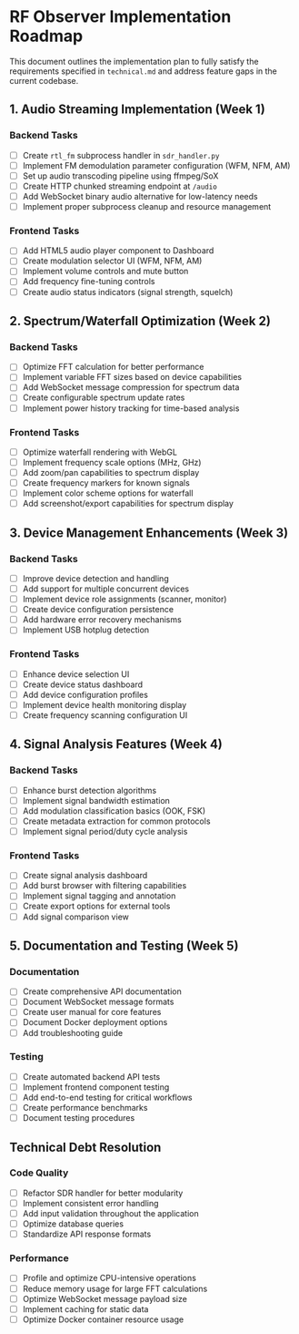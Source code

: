 # RF Observer Implementation Roadmap

This document outlines the implementation plan to fully satisfy the requirements specified in `technical.md` and address feature gaps in the current codebase.

## 1. Audio Streaming Implementation (Week 1)

### Backend Tasks
- [ ] Create `rtl_fm` subprocess handler in `sdr_handler.py` 
- [ ] Implement FM demodulation parameter configuration (WFM, NFM, AM)
- [ ] Set up audio transcoding pipeline using ffmpeg/SoX
- [ ] Create HTTP chunked streaming endpoint at `/audio`
- [ ] Add WebSocket binary audio alternative for low-latency needs
- [ ] Implement proper subprocess cleanup and resource management

### Frontend Tasks
- [ ] Add HTML5 audio player component to Dashboard
- [ ] Create modulation selector UI (WFM, NFM, AM)
- [ ] Implement volume controls and mute button
- [ ] Add frequency fine-tuning controls
- [ ] Create audio status indicators (signal strength, squelch)

## 2. Spectrum/Waterfall Optimization (Week 2)

### Backend Tasks
- [ ] Optimize FFT calculation for better performance
- [ ] Implement variable FFT sizes based on device capabilities
- [ ] Add WebSocket message compression for spectrum data
- [ ] Create configurable spectrum update rates
- [ ] Implement power history tracking for time-based analysis

### Frontend Tasks
- [ ] Optimize waterfall rendering with WebGL
- [ ] Implement frequency scale options (MHz, GHz)
- [ ] Add zoom/pan capabilities to spectrum display
- [ ] Create frequency markers for known signals
- [ ] Implement color scheme options for waterfall
- [ ] Add screenshot/export capabilities for spectrum display

## 3. Device Management Enhancements (Week 3)

### Backend Tasks
- [ ] Improve device detection and handling
- [ ] Add support for multiple concurrent devices
- [ ] Implement device role assignments (scanner, monitor)
- [ ] Create device configuration persistence
- [ ] Add hardware error recovery mechanisms
- [ ] Implement USB hotplug detection

### Frontend Tasks
- [ ] Enhance device selection UI
- [ ] Create device status dashboard
- [ ] Add device configuration profiles
- [ ] Implement device health monitoring display
- [ ] Create frequency scanning configuration UI

## 4. Signal Analysis Features (Week 4)

### Backend Tasks
- [ ] Enhance burst detection algorithms
- [ ] Implement signal bandwidth estimation
- [ ] Add modulation classification basics (OOK, FSK)
- [ ] Create metadata extraction for common protocols
- [ ] Implement signal period/duty cycle analysis

### Frontend Tasks
- [ ] Create signal analysis dashboard
- [ ] Add burst browser with filtering capabilities
- [ ] Implement signal tagging and annotation
- [ ] Create export options for external tools
- [ ] Add signal comparison view

## 5. Documentation and Testing (Week 5)

### Documentation
- [ ] Create comprehensive API documentation
- [ ] Document WebSocket message formats
- [ ] Create user manual for core features
- [ ] Document Docker deployment options
- [ ] Add troubleshooting guide

### Testing
- [ ] Create automated backend API tests
- [ ] Implement frontend component testing
- [ ] Add end-to-end testing for critical workflows
- [ ] Create performance benchmarks
- [ ] Document testing procedures

## Technical Debt Resolution

### Code Quality
- [ ] Refactor SDR handler for better modularity
- [ ] Implement consistent error handling
- [ ] Add input validation throughout the application
- [ ] Optimize database queries
- [ ] Standardize API response formats

### Performance
- [ ] Profile and optimize CPU-intensive operations
- [ ] Reduce memory usage for large FFT calculations
- [ ] Optimize WebSocket message payload size
- [ ] Implement caching for static data
- [ ] Optimize Docker container resource usage 